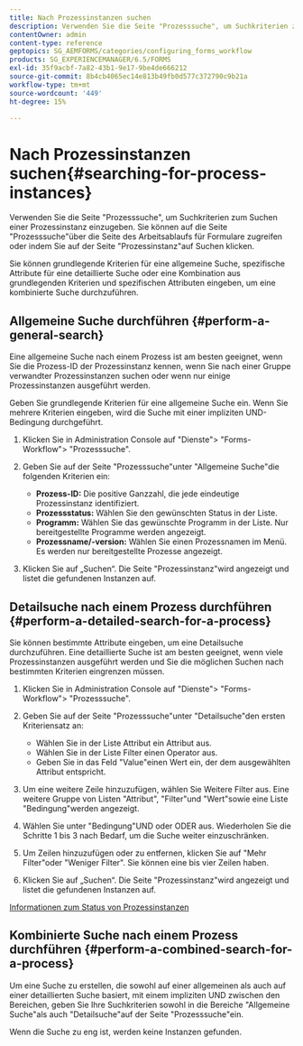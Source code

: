 ```yaml
---
title: Nach Prozessinstanzen suchen
description: Verwenden Sie die Seite "Prozesssuche", um Suchkriterien zum Suchen einer Prozessinstanz einzugeben.
contentOwner: admin
content-type: reference
geptopics: SG_AEMFORMS/categories/configuring_forms_workflow
products: SG_EXPERIENCEMANAGER/6.5/FORMS
exl-id: 35f9acbf-7a82-43b1-9e17-9be4de666212
source-git-commit: 8b4cb4065ec14e813b49fb0d577c372790c9b21a
workflow-type: tm+mt
source-wordcount: '449'
ht-degree: 15%

---
```


# Nach Prozessinstanzen suchen{#searching-for-process-instances}

Verwenden Sie die Seite &quot;Prozesssuche&quot;, um Suchkriterien zum Suchen einer Prozessinstanz einzugeben. Sie können auf die Seite &quot;Prozesssuche&quot;über die Seite des Arbeitsablaufs für Formulare zugreifen oder indem Sie auf der Seite &quot;Prozessinstanz&quot;auf Suchen klicken.

Sie können grundlegende Kriterien für eine allgemeine Suche, spezifische Attribute für eine detaillierte Suche oder eine Kombination aus grundlegenden Kriterien und spezifischen Attributen eingeben, um eine kombinierte Suche durchzuführen.

## Allgemeine Suche durchführen {#perform-a-general-search}

Eine allgemeine Suche nach einem Prozess ist am besten geeignet, wenn Sie die Prozess-ID der Prozessinstanz kennen, wenn Sie nach einer Gruppe verwandter Prozessinstanzen suchen oder wenn nur einige Prozessinstanzen ausgeführt werden.

Geben Sie grundlegende Kriterien für eine allgemeine Suche ein. Wenn Sie mehrere Kriterien eingeben, wird die Suche mit einer impliziten UND-Bedingung durchgeführt.

1. Klicken Sie in Administration Console auf &quot;Dienste&quot;> &quot;Forms-Workflow&quot;> &quot;Prozesssuche&quot;.
1. Geben Sie auf der Seite &quot;Prozesssuche&quot;unter &quot;Allgemeine Suche&quot;die folgenden Kriterien ein:

   * **Prozess-ID:** Die positive Ganzzahl, die jede eindeutige Prozessinstanz identifiziert.
   * **Prozessstatus:** Wählen Sie den gewünschten Status in der Liste.
   * **Programm:** Wählen Sie das gewünschte Programm in der Liste. Nur bereitgestellte Programme werden angezeigt.
   * **Prozessname/-version:** Wählen Sie einen Prozessnamen im Menü. Es werden nur bereitgestellte Prozesse angezeigt.

1. Klicken Sie auf „Suchen“. Die Seite &quot;Prozessinstanz&quot;wird angezeigt und listet die gefundenen Instanzen auf.

## Detailsuche nach einem Prozess durchführen {#perform-a-detailed-search-for-a-process}

Sie können bestimmte Attribute eingeben, um eine Detailsuche durchzuführen. Eine detaillierte Suche ist am besten geeignet, wenn viele Prozessinstanzen ausgeführt werden und Sie die möglichen Suchen nach bestimmten Kriterien eingrenzen müssen.

1. Klicken Sie in Administration Console auf &quot;Dienste&quot;> &quot;Forms-Workflow&quot;> &quot;Prozesssuche&quot;.
1. Geben Sie auf der Seite &quot;Prozesssuche&quot;unter &quot;Detailsuche&quot;den ersten Kriteriensatz an:

   * Wählen Sie in der Liste Attribut ein Attribut aus.
   * Wählen Sie in der Liste Filter einen Operator aus.
   * Geben Sie in das Feld &quot;Value&quot;einen Wert ein, der dem ausgewählten Attribut entspricht.

1. Um eine weitere Zeile hinzuzufügen, wählen Sie Weitere Filter aus. Eine weitere Gruppe von Listen &quot;Attribut&quot;, &quot;Filter&quot;und &quot;Wert&quot;sowie eine Liste &quot;Bedingung&quot;werden angezeigt.
1. Wählen Sie unter &quot;Bedingung&quot;UND oder ODER aus. Wiederholen Sie die Schritte 1 bis 3 nach Bedarf, um die Suche weiter einzuschränken.
1. Um Zeilen hinzuzufügen oder zu entfernen, klicken Sie auf &quot;Mehr Filter&quot;oder &quot;Weniger Filter&quot;. Sie können eine bis vier Zeilen haben.
1. Klicken Sie auf „Suchen“. Die Seite &quot;Prozessinstanz&quot;wird angezeigt und listet die gefundenen Instanzen auf.

[Informationen zum Status von Prozessinstanzen](/help/forms/using/admin-help/processes.md#about-process-instance-statuses)

## Kombinierte Suche nach einem Prozess durchführen {#perform-a-combined-search-for-a-process}

Um eine Suche zu erstellen, die sowohl auf einer allgemeinen als auch auf einer detaillierten Suche basiert, mit einem impliziten UND zwischen den Bereichen, geben Sie Ihre Suchkriterien sowohl in die Bereiche &quot;Allgemeine Suche&quot;als auch &quot;Detailsuche&quot;auf der Seite &quot;Prozesssuche&quot;ein.

Wenn die Suche zu eng ist, werden keine Instanzen gefunden.
